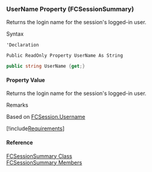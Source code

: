﻿### UserName Property (FCSessionSummary)

Returns the login name for the session's logged-in user.

Syntax

```vbnet
'Declaration

Public ReadOnly Property UserName As String
```

```csharp
public string UserName {get;}
```

#### Property Value

Returns the login name for the session's logged-in user.

Remarks

Based on [FCSession.Username](fcSDK~FChoice.Foundation.FCSession~UserName.md)

[!include[Requirements](../partials/requirements.md)]

#### Reference

[FCSessionSummary Class](fcSDK~FChoice.Foundation.FCSessionSummary.md)  
[FCSessionSummary Members](fcSDK~FChoice.Foundation.FCSessionSummary_members.md)